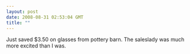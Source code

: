 ```yaml
---
layout: post
date: 2008-08-31 02:53:04 GMT
title: ""
---
```

Just saved $3.50 on glasses from pottery barn. The saleslady was much more excited than I was.
